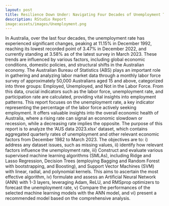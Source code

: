 ```yaml
---
layout: post
title: Resilience Down Under: Navigating Four Decades of Unemployment Trends in Australia (1982-2023) to predict and forecast future unemployment trends.
description: RStudio Report
image:assets/images/Unemployment.png
---
```

In Australia, over the last four decades, the unemployment rate has experienced significant changes, peaking at 11.15% in December 1992, reaching its lowest recorded point of 3.47% in December 2022, and currently standing at 3.58% as of the latest survey in March 2023. These trends are influenced by various factors, including global economic conditions, domestic policies, and structural shifts in the Australian economy. The Australian Bureau of Statistics (ABS) plays an important role in gathering and analyzing labor market data through a monthly labor force survey of approximately 50,000 Australians aged 15 and above, categorized into three groups: Employed, Unemployed, and Not in the Labor Force. From this data, crucial indicators such as the labor force, unemployment rate, and participation rate are calculated, providing vital insights into employment patterns. This report focuses on the unemployment rate, a key indicator representing the percentage of the labor force actively seeking employment. It offers valuable insights into the overall economic health of Australia, where a rising rate can signal an economic slowdown or recession, while a decreasing rate implies the opposite. The purpose of this report is to analyze the ‘AUS data 2023.xlsx’ dataset, which contains aggregated quarterly rates of unemployment and other relevant economic factors from December 1982 to March 2023. The objectives are to: i) address any dataset issues, such as missing values, ii) identify how relevant factors influence the unemployment rate, iii) Construct and evaluate various supervised machine learning algorithms (SMLAs), including Ridge and Lasso Regression, Decision Trees (employing Bagging and Random Forest with bootstrapping, and Boosting), and Support Vector Machines (SVM) with linear, radial, and polynomial kernels. This aims to ascertain the most effective algorithm, iv) formulate and assess an Artificial Neural Network (ANN) with 1-3 layers, leveraging Adam, ReLU, and RMSprop optimizers to forecast the unemployment rate, v) Compare the performances of the selected machine learning models with the ANN model, and vi) present a recommended model based on the comprehensive analysis.
